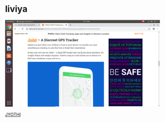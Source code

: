 # liviya

![ADF](https://github.com/LIVIYA-02/liviya/blob/main/img/Screenshot%20from%202022-02-11%2015-44-10.png?raw=true)

[JYOTHI](https://www.jecc.ac.in/)
